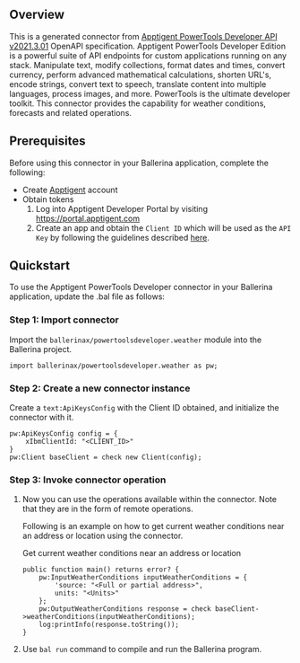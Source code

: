## Overview

This is a generated connector from [Apptigent PowerTools Developer API v2021.3.01](https://portal.apptigent.com/node/904) OpenAPI specification. 
Apptigent PowerTools Developer Edition is a powerful suite of API endpoints for custom applications running on any stack. 
Manipulate text, modify collections, format dates and times, convert currency, perform advanced mathematical calculations, shorten URL's, encode strings, convert text to speech, translate content into multiple languages, process images, and more. 
PowerTools is the ultimate developer toolkit. 
This connector provides the capability for weather conditions, forecasts and related operations.

## Prerequisites

Before using this connector in your Ballerina application, complete the following:

* Create [Apptigent](https://portal.apptigent.com/user/register) account
* Obtain tokens
    1. Log into Apptigent Developer Portal by visiting https://portal.apptigent.com
    2. Create an app and obtain the `Client ID` which will be used as the `API Key` by following the guidelines described [here](https://portal.apptigent.com/start).
 
## Quickstart

To use the Apptigent PowerTools Developer connector in your Ballerina application, update the .bal file as follows:

### Step 1: Import connector
Import the `ballerinax/powertoolsdeveloper.weather` module into the Ballerina project.
```ballerina
import ballerinax/powertoolsdeveloper.weather as pw;
```
### Step 2: Create a new connector instance
Create a `text:ApiKeysConfig` with the Client ID obtained, and initialize the connector with it.
```ballerina
pw:ApiKeysConfig config = {
    xIbmClientId: "<CLIENT_ID>"
}
pw:Client baseClient = check new Client(config);
```

### Step 3: Invoke connector operation
1. Now you can use the operations available within the connector. Note that they are in the form of remote operations.

    Following is an example on how to get current weather conditions near an address or location using the connector.

    Get current weather conditions near an address or location

    ```ballerina
    public function main() returns error? {
        pw:InputWeatherConditions inputWeatherConditions = {
            'source: "<Full or partial address>",
            units: "<Units>"
        };
        pw:OutputWeatherConditions response = check baseClient->weatherConditions(inputWeatherConditions);
        log:printInfo(response.toString());
    }
    ``` 

2. Use `bal run` command to compile and run the Ballerina program.
